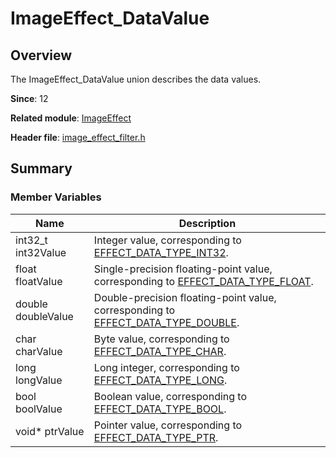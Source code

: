 # ImageEffect_DataValue

## Overview

The ImageEffect_DataValue union describes the data values.

**Since**: 12

**Related module**: [ImageEffect](capi-imageeffect.md)

**Header file**: [image_effect_filter.h](capi-image-effect-filter-h.md)

## Summary

### Member Variables

| Name| Description|
| -- | -- |
| int32_t int32Value | Integer value, corresponding to [EFFECT_DATA_TYPE_INT32](capi-image-effect-filter-h.md#imageeffect_datatype).|
| float floatValue | Single-precision floating-point value, corresponding to [EFFECT_DATA_TYPE_FLOAT](capi-image-effect-filter-h.md#imageeffect_datatype).|
| double doubleValue | Double-precision floating-point value, corresponding to [EFFECT_DATA_TYPE_DOUBLE](capi-image-effect-filter-h.md#imageeffect_datatype).|
| char charValue | Byte value, corresponding to [EFFECT_DATA_TYPE_CHAR](capi-image-effect-filter-h.md#imageeffect_datatype).|
| long longValue | Long integer, corresponding to [EFFECT_DATA_TYPE_LONG](capi-image-effect-filter-h.md#imageeffect_datatype).|
| bool boolValue | Boolean value, corresponding to [EFFECT_DATA_TYPE_BOOL](capi-image-effect-filter-h.md#imageeffect_datatype).|
| void* ptrValue | Pointer value, corresponding to [EFFECT_DATA_TYPE_PTR](capi-image-effect-filter-h.md#imageeffect_datatype).|
